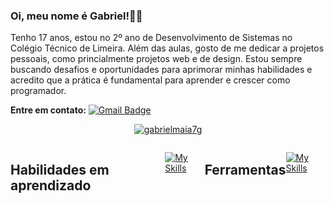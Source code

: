 ### Oi, meu nome é Gabriel!👋💜

<p>Tenho 17 anos, estou no 2º ano de Desenvolvimento de Sistemas no Colégio Técnico de Limeira. Além das aulas, gosto de me dedicar a projetos pessoais, como princialmente projetos web e de design. Estou sempre buscando desafios e oportunidades para aprimorar minhas habilidades e acredito que a prática é fundamental para aprender e crescer como programador.</p>

**Entre em contato:**
[![Gmail Badge](https://img.shields.io/badge/-gabrielmaia7g@gmail.com-006bed?style=flat-square&logo=Gmail&logoColor=white&link=mailto:gabrielmaia7g@gmail.com)](mailto:gabrielmaia7g@gmail.com)

<div align="center">
  
[![gabrielmaia7g](https://github-readme-stats.vercel.app/api/top-langs/?username=eu-gabrielmaia&layout=compact&theme=dark)](https://github.com/anuraghazra/github-readme-stats)

</div>

<div style="display: flex">
  
## Habilidades em aprendizado
[![My Skills](https://skillicons.dev/icons?i=html,css,js,bootstrap,tailwind,react,java,cs,dotnet)](https://skillicons.dev)

## Ferramentas
[![My Skills](https://skillicons.dev/icons?i=vscode,figma,visualstudio,idea,postman)](https://skillicons.dev)

</div>

